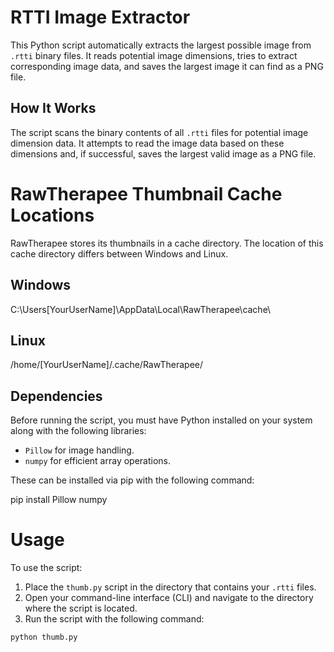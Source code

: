 # RTTI Image Extractor

This Python script automatically extracts the largest possible image from `.rtti` binary files. It reads potential image dimensions, tries to extract corresponding image data, and saves the largest image it can find as a PNG file.

## How It Works

The script scans the binary contents of all `.rtti` files for potential image dimension data. It attempts to read the image data based on these dimensions and, if successful, saves the largest valid image as a PNG file.

# RawTherapee Thumbnail Cache Locations

RawTherapee stores its thumbnails in a cache directory. The location of this cache directory differs between Windows and Linux.

## Windows

C:\Users[YourUserName]\AppData\Local\RawTherapee\cache\

## Linux

/home/[YourUserName]/.cache/RawTherapee/

## Dependencies

Before running the script, you must have Python installed on your system along with the following libraries:

- `Pillow` for image handling.
- `numpy` for efficient array operations.

These can be installed via pip with the following command:


pip install Pillow numpy

# Usage

To use the script:

1. Place the `thumb.py` script in the directory that contains your `.rtti` files.
2. Open your command-line interface (CLI) and navigate to the directory where the script is located.
3. Run the script with the following command:

```bash
python thumb.py

